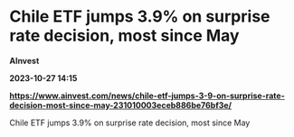 # Chile ETF jumps 3.9% on surprise rate decision, most since May
**AInvest**

**2023-10-27 14:15**

**https://www.ainvest.com/news/chile-etf-jumps-3-9-on-surprise-rate-decision-most-since-may-231010003eceb886be76bf3e/**

Chile ETF jumps 3.9% on surprise rate decision, most since May
